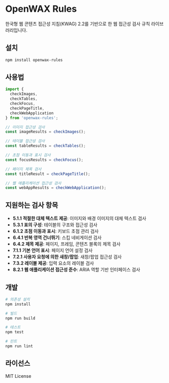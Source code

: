 # OpenWAX Rules

한국형 웹 콘텐츠 접근성 지침(KWAG) 2.2를 기반으로 한 웹 접근성 검사 규칙 라이브러리입니다.

## 설치

```bash
npm install openwax-rules
```

## 사용법

```typescript
import {
  checkImages,
  checkTables,
  checkFocus,
  checkPageTitle,
  checkWebApplication
} from 'openwax-rules';

// 이미지 접근성 검사
const imageResults = checkImages();

// 테이블 접근성 검사
const tableResults = checkTables();

// 초점 이동과 표시 검사
const focusResults = checkFocus();

// 페이지 제목 검사
const titleResult = checkPageTitle();

// 웹 애플리케이션 접근성 검사
const webAppResults = checkWebApplication();
```

## 지원하는 검사 항목

- **5.1.1 적절한 대체 텍스트 제공**: 이미지와 배경 이미지의 대체 텍스트 검사
- **5.3.1 표의 구성**: 테이블의 구조와 접근성 검사
- **6.1.2 초점 이동과 표시**: 키보드 초점 관리 검사
- **6.4.1 반복 영역 건너뛰기**: 스킵 네비게이션 검사
- **6.4.2 제목 제공**: 페이지, 프레임, 콘텐츠 블록의 제목 검사
- **7.1.1 기본 언어 표시**: 페이지 언어 설정 검사
- **7.2.1 사용자 요청에 의한 새창/팝업**: 새창/팝업 접근성 검사
- **7.3.2 레이블 제공**: 입력 요소의 레이블 검사
- **8.2.1 웹 애플리케이션 접근성 준수**: ARIA 역할 기반 인터페이스 검사

## 개발

```bash
# 의존성 설치
npm install

# 빌드
npm run build

# 테스트
npm test

# 린트
npm run lint
```

## 라이선스

MIT License


